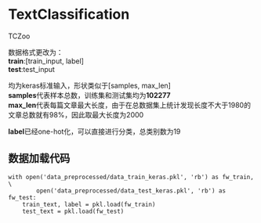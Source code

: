 # TextClassification
TCZoo

数据格式更改为：  
**train**:[train_input, label]  
**test**:test_input

均为keras标准输入，形状类似于[samples, max_len]  
**samples**代表样本总数，训练集和测试集均为**102277**  
**max_len**代表每篇文章最大长度，由于在总数据集上统计发现长度不大于1980的文章总数就有98%，因此取最大长度为2000

**label**已经one-hot化，可以直接进行分类，总类别数为19

## 数据加载代码
    with open('data_preprocessed/data_train_keras.pkl', 'rb') as fw_train, \
            open('data_preprocessed/data_test_keras.pkl', 'rb') as fw_test:
        train_text, label = pkl.load(fw_train)
        test_text = pkl.load(fw_test)
  

